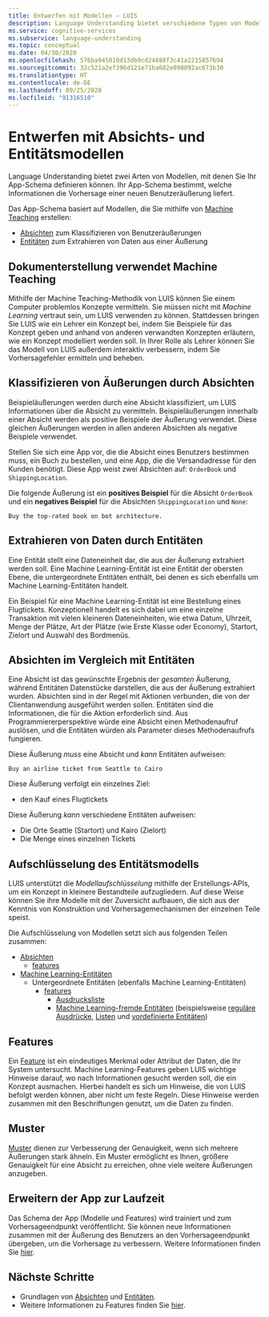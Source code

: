 ```yaml
---
title: Entwerfen mit Modellen – LUIS
description: Language Understanding bietet verschiedene Typen von Modellen. Einige Modelle können auf mehr als eine Weise eingesetzt werden.
ms.service: cognitive-services
ms.subservice: language-understanding
ms.topic: conceptual
ms.date: 04/30/2020
ms.openlocfilehash: 576ba945018d13db9cd24888f3c41a2215857694
ms.sourcegitcommit: 32c521a2ef396d121e71ba682e098092ac673b30
ms.translationtype: HT
ms.contentlocale: de-DE
ms.lasthandoff: 09/25/2020
ms.locfileid: "91316510"
---
```

# <a name="design-with-intent-and-entity-models"></a>Entwerfen mit Absichts- und Entitätsmodellen

Language Understanding bietet zwei Arten von Modellen, mit denen Sie Ihr App-Schema definieren können. Ihr App-Schema bestimmt, welche Informationen die Vorhersage einer neuen Benutzeräußerung liefert.

Das App-Schema basiert auf Modellen, die Sie mithilfe von [Machine Teaching](#authoring-uses-machine-teaching) erstellen:
* [Absichten](#intents-classify-utterances) zum Klassifizieren von Benutzeräußerungen
* [Entitäten](#entities-extract-data) zum Extrahieren von Daten aus einer Äußerung

## <a name="authoring-uses-machine-teaching"></a>Dokumenterstellung verwendet Machine Teaching

Mithilfe der Machine Teaching-Methodik von LUIS können Sie einem Computer problemlos Konzepte vermitteln. Sie müssen nicht mit _Machine Learning_ vertraut sein, um LUIS verwenden zu können. Stattdessen bringen Sie LUIS wie ein Lehrer ein Konzept bei, indem Sie Beispiele für das Konzept geben und anhand von anderen verwandten Konzepten erläutern, wie ein Konzept modelliert werden soll. In Ihrer Rolle als Lehrer können Sie das Modell von LUIS außerdem interaktiv verbessern, indem Sie Vorhersagefehler ermitteln und beheben.

<a name="v3-authoring-model-decomposition"></a>

## <a name="intents-classify-utterances"></a>Klassifizieren von Äußerungen durch Absichten

Beispieläußerungen werden durch eine Absicht klassifiziert, um LUIS Informationen über die Absicht zu vermitteln. Beispieläußerungen innerhalb einer Absicht werden als positive Beispiele der Äußerung verwendet. Diese gleichen Äußerungen werden in allen anderen Absichten als negative Beispiele verwendet.

Stellen Sie sich eine App vor, die die Absicht eines Benutzers bestimmen muss, ein Buch zu bestellen, und eine App, die die Versandadresse für den Kunden benötigt. Diese App weist zwei Absichten auf: `OrderBook` und `ShippingLocation`.

Die folgende Äußerung ist ein **positives Beispiel** für die Absicht `OrderBook` und ein **negatives Beispiel** für die Absichten `ShippingLocation` und `None`:

`Buy the top-rated book on bot architecture.`

## <a name="entities-extract-data"></a>Extrahieren von Daten durch Entitäten

Eine Entität stellt eine Dateneinheit dar, die aus der Äußerung extrahiert werden soll. Eine Machine Learning-Entität ist eine Entität der obersten Ebene, die untergeordnete Entitäten enthält, bei denen es sich ebenfalls um Machine Learning-Entitäten handelt.

Ein Beispiel für eine Machine Learning-Entität ist eine Bestellung eines Flugtickets. Konzeptionell handelt es sich dabei um eine einzelne Transaktion mit vielen kleineren Dateneinheiten, wie etwa Datum, Uhrzeit, Menge der Plätze, Art der Plätze (wie Erste Klasse oder Economy), Startort, Zielort und Auswahl des Bordmenüs.

## <a name="intents-versus-entities"></a>Absichten im Vergleich mit Entitäten

Eine Absicht ist das gewünschte Ergebnis der _gesamten_ Äußerung, während Entitäten Datenstücke darstellen, die aus der Äußerung extrahiert wurden. Absichten sind in der Regel mit Aktionen verbunden, die von der Clientanwendung ausgeführt werden sollen. Entitäten sind die Informationen, die für die Aktion erforderlich sind. Aus Programmiererperspektive würde eine Absicht einen Methodenaufruf auslösen, und die Entitäten würden als Parameter dieses Methodenaufrufs fungieren.

Diese Äußerung _muss_ eine Absicht und _kann_ Entitäten aufweisen:

`Buy an airline ticket from Seattle to Cairo`

Diese Äußerung verfolgt ein einzelnes Ziel:

* den Kauf eines Flugtickets

Diese Äußerung _kann_ verschiedene Entitäten aufweisen:

* Die Orte Seattle (Startort) und Kairo (Zielort)
* Die Menge eines einzelnen Tickets

## <a name="entity-model-decomposition"></a>Aufschlüsselung des Entitätsmodells

LUIS unterstützt die _Modellaufschlüsselung_ mithilfe der Erstellungs-APIs, um ein Konzept in kleinere Bestandteile aufzugliedern. Auf diese Weise können Sie ihre Modelle mit der Zuversicht aufbauen, die sich aus der Kenntnis von Konstruktion und Vorhersagemechanismen der einzelnen Teile speist.

Die Aufschlüsselung von Modellen setzt sich aus folgenden Teilen zusammen:

* [Absichten](#intents-classify-utterances)
    * [features](#features)
* [Machine Learning-Entitäten](reference-entity-machine-learned-entity.md)
    * Untergeordnete Entitäten (ebenfalls Machine Learning-Entitäten)
        * [features](#features)
            * [Ausdrucksliste](luis-concept-feature.md)
            * [Machine Learning-fremde Entitäten](luis-concept-feature.md) (beispielsweise [reguläre Ausdrücke](reference-entity-regular-expression.md), [Listen](reference-entity-list.md) und [vordefinierte Entitäten](luis-reference-prebuilt-entities.md))

<a name="entities-extract-data"></a>
<a name="machine-learned-entities"></a>

## <a name="features"></a>Features

Ein [Feature](luis-concept-feature.md) ist ein eindeutiges Merkmal oder Attribut der Daten, die Ihr System untersucht. Machine Learning-Features geben LUIS wichtige Hinweise darauf, wo nach Informationen gesucht werden soll, die ein Konzept ausmachen. Hierbei handelt es sich um Hinweise, die von LUIS befolgt werden können, aber nicht um feste Regeln. Diese Hinweise werden zusammen mit den Beschriftungen genutzt, um die Daten zu finden.

## <a name="patterns"></a>Muster

[Muster](luis-concept-patterns.md) dienen zur Verbesserung der Genauigkeit, wenn sich mehrere Äußerungen stark ähneln. Ein Muster ermöglicht es Ihnen, größere Genauigkeit für eine Absicht zu erreichen, ohne viele weitere Äußerungen anzugeben.

## <a name="extending-the-app-at-runtime"></a>Erweitern der App zur Laufzeit

Das Schema der App (Modelle und Features) wird trainiert und zum Vorhersageendpunkt veröffentlicht. Sie können neue Informationen zusammen mit der Äußerung des Benutzers an den Vorhersageendpunkt übergeben, um die Vorhersage zu verbessern. Weitere Informationen finden Sie [hier](schema-change-prediction-runtime.md).

## <a name="next-steps"></a>Nächste Schritte

* Grundlagen von [Absichten](luis-concept-intent.md) und [Entitäten](luis-concept-entity-types.md).
* Weitere Informationen zu Features finden Sie [hier](luis-concept-feature.md).